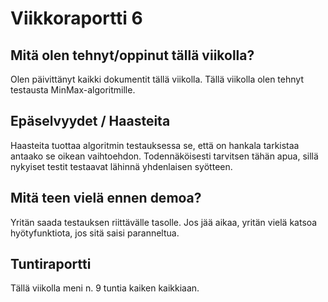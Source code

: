 # Viikkoraportti 6
## Mitä olen tehnyt/oppinut tällä viikolla?
Olen päivittänyt kaikki dokumentit tällä viikolla.
Tällä viikolla olen tehnyt testausta MinMax-algoritmille.

## Epäselvyydet / Haasteita
Haasteita tuottaa algoritmin testauksessa se, että on hankala tarkistaa antaako se oikean vaihtoehdon. Todennäköisesti tarvitsen tähän apua, sillä nykyiset testit testaavat lähinnä yhdenlaisen syötteen.

## Mitä teen vielä ennen demoa?
Yritän saada testauksen riittävälle tasolle.
Jos jää aikaa, yritän vielä katsoa hyötyfunktiota, jos sitä saisi paranneltua.

## Tuntiraportti
Tällä viikolla meni n. 9 tuntia kaiken kaikkiaan.